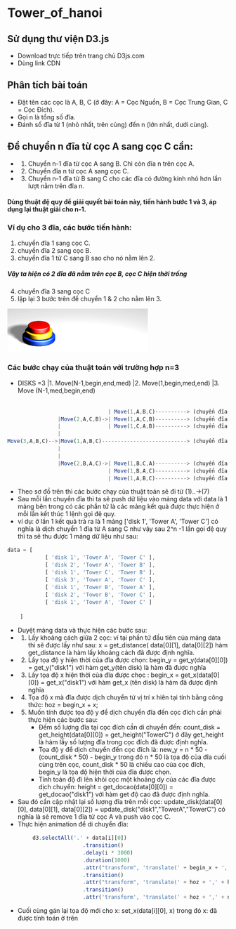 # Tower_of_hanoi
## Sử dụng thư viện D3.js
* Download trực tiếp trên trang chủ D3js.com
* Dùng link CDN
## Phân tích bài toán
* Đặt tên các cọc là A, B, C (ở đây: A = Cọc Nguồn, B = Cọc Trung Gian, C = Cọc Đích).
* Gọi n là tổng số đĩa.
* Đánh số đĩa từ 1 (nhỏ nhất, trên cùng) đến n (lớn nhất, dưới cùng).
## Để chuyển n đĩa từ cọc A sang cọc C cần:
* 1. Chuyển n-1 đĩa từ cọc A sang B. Chỉ còn đĩa n trên cọc A.
* 2. Chuyển đĩa n từ cọc A sang cọc C.
* 3. Chuyển n-1 đĩa từ B sang C cho các đĩa có đường kính nhỏ hơn lần lượt nằm trên đĩa n.
#### Dùng thuật đệ quy để giải quyết bài toán này, tiến hành bước 1 và 3, áp dụng lại thuật giải cho n-1.
### Ví dụ cho 3 đĩa, các bước tiến hành:
1. chuyển đĩa 1 sang cọc C.
2. chuyển đĩa 2 sang cọc B.
3. chuyển đĩa 1 từ C sang B sao cho nó nằm lên 2.
##### Vậy ta hiện có 2 đĩa đã nằm trên cọc B, cọc C hiện thời trống
4. chuyển đĩa 3 sang cọc C
5. lặp lại 3 bước trên để chuyển 1 & 2 cho nằm lên 3.

![Image of Ha Noi Tower](Tower_of_Hanoi.gif)

### Các bước chạy của thuật toán với trường hợp n=3
* DISKS =3          |1. Move(N-1,begin,end,med)
                    |2. Move(1,begin,med,end)
                    |3. Move (N-1,med,begin,end)
```javascript
                    
                                | Move(1,A,B,C)----------> (chuyển đĩa từ A -> C)(1)
                |Move(2,A,C,B)->| Move(1,A,C,B)----------> (chuyển đĩa từ A -> B)(2)
                |               | Move(1,C,A,B)----------> (chuyển đĩa từ C -> B)(3)
                |
Move(3,A,B,C)-->|Move(1,A,B,C)---------------------------> (chuyển đĩa từ A -> C)(4)
                | 
                |               
                |Move(2,B,A,C)->| Move(1,B,C,A)----------> (chuyển đĩa từ B -> A)(5)
                                | Move(1,B,A,C)----------> (chuyển đĩa từ B -> C)(6)
                                | Move(1,A,B,C)----------> (chuyển đĩa từ A -> C)(7)
```


* Theo sơ đồ trên thì các bước chạy của thuật toán sẽ đi từ (1)..->(7)
* Sau mỗi lần chuyển đĩa thì ta sẽ push dữ liệu vào mảng data với data là 1 mảng bên trong có các phần tử là các mảng kết quả được thực hiện ở mỗi lần kết thúc 1 lệnh gọi đệ quy.
* ví dụ: ở lần 1 kết quả trả ra là 1 mảng ['disk 1', 'Tower A', 'Tower C'] có nghĩa là dịch chuyển 1 đĩa từ A sang C như vậy sau 2^n -1 lần gọi đệ quy thì ta sẽ thu được 1 mảng dữ liệu như sau:
```javascript
data = [
            [ 'disk 1', 'Tower A', 'Tower C' ],
            [ 'disk 2', 'Tower A', 'Tower B' ],
            [ 'disk 1', 'Tower C', 'Tower B' ],
            [ 'disk 3', 'Tower A', 'Tower C' ],
            [ 'disk 1', 'Tower B', 'Tower A' ],
            [ 'disk 2', 'Tower B', 'Tower C' ],
            [ 'disk 1', 'Tower A', 'Tower C' ]

    ]
```
* Duyệt mảng data và thực hiện các bước sau:
* 1. Lấy khoảng cách giữa 2 cọc: ví tại phần tử đầu tiên của mảng data thì sẽ được lấy như sau: x = get_distance( data[0][1], data[0][2]) hàm get_distance là hàm lấy khoảng cách đã được định nghĩa.
* 2. Lấy tọa độ y hiện thời của đĩa được chọn:  begin_y = get_y(data[0][0]) = get_y("disk1") với hàm get_y(tên disk) là hàm đã được nghĩa
* 3. Lấy tọa độ x hiện thời của đĩa được chọc : begin_x = get_x(data[0][0]) = get_x("disk1") với hàm get_x (tên disk) là hàm đã được định nghĩa
* 4. Tọa độ x mà đĩa được dịch chuyển từ vị trí x hiên tại tính bằng công thức: hoz = begin_x + x;
* 5. Muốn tính được tọa độ y để dịch chuyển đĩa đến cọc đích cần phải thực hiện các bước sau:
       - Đếm số lượng đĩa tại cọc đích cần di chuyển đến: count_disk = get_height(data[0][0]) = get_height("TowerC") ở đây get_height là hàm lấy số lượng đĩa trong cọc     đích đã được định nghĩa.
       - Tọa độ y để dịch chuyển đến cọc đích là: new_y = n * 50 -(count_disk * 50) - begin_y  trong đó n * 50 là tọa độ của đĩa cuối cùng trên cọc, count_disk * 50 là chiều cao của cọc đích, begin_y là tọa độ hiện thời của đĩa được chọn.
       - Tính toán độ đi lên khỏi cọc một khoảng dy của các đĩa được dịch chuyển:  height = get_docao(data[0][0]) = get_docao("disk1") với hàm get độ cao đã được định nghĩa.
* Sau đó cần cập nhật lại số lượng đĩa trên mỗi cọc: update_disk(data[0][0], data[0][1], data[0][2]) = update_disk("disk1","TowerA","TowerC") có nghĩa là sẽ remove 1 đĩa từ cọc A và push vào cọc C.
* Thực hiện animation để di chuyển đĩa:
```javascript
        d3.selectAll('.' + data[i][0])
                        .transition()
                        .delay(i * 3000)
                        .duration(1000)
                        .attr("transform", 'translate(' + begin_x + ',' + height + ')')
                        .transition()
                        .attr("transform", 'translate(' + hoz + ',' + height + ')')
                        .transition()
                        .attr('transform', 'translate(' + hoz + ',' + new_y + ')')
```
* Cuối cùng gán lại tọa độ mới cho x: set_x(data[i][0], x) trong đó x: đã được tính toán ở trên 









